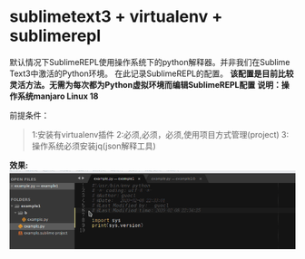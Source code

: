 # sublimetext3 + virtualenv + sublimerepl
默认情况下SublimeREPL使用操作系统下的python解释器。并非我们在Sublime Text3中激活的Python环境。
在此记录SublimeREPL的配置。
**该配置是目前比较灵活方法。无需为每次都为Python虚拟环境而编辑SublimeREPL配置**
**说明：操作系统manjaro Linux 18**

前提条件：
> 1:安装有virtualenv插件
2:必须,必须，必须,使用项目方式管理(project)
3:操作系统必须安装jq(json解释工具)

**效果:**
![效果](sublimerepl.gif)
